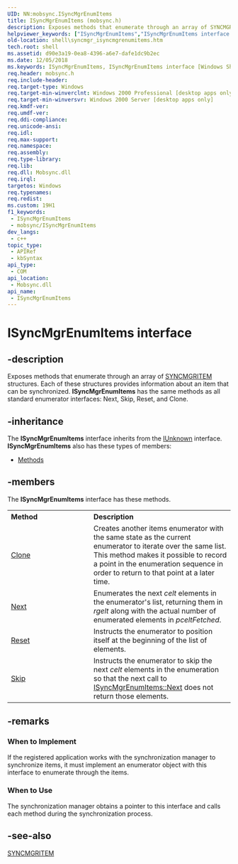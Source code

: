 ```yaml
---
UID: NN:mobsync.ISyncMgrEnumItems
title: ISyncMgrEnumItems (mobsync.h)
description: Exposes methods that enumerate through an array of SYNCMGRITEM structures.
helpviewer_keywords: ["ISyncMgrEnumItems","ISyncMgrEnumItems interface [Windows Shell]","ISyncMgrEnumItems interface [Windows Shell]","described","mobsync/ISyncMgrEnumItems","shell.syncmgr_isyncmgrenumitems","syncmgr.isyncmgrenumitems"]
old-location: shell\syncmgr_isyncmgrenumitems.htm
tech.root: shell
ms.assetid: d90e3a19-0ea8-4396-a6e7-dafe1dc9b2ec
ms.date: 12/05/2018
ms.keywords: ISyncMgrEnumItems, ISyncMgrEnumItems interface [Windows Shell], ISyncMgrEnumItems interface [Windows Shell],described, mobsync/ISyncMgrEnumItems, shell.syncmgr_isyncmgrenumitems, syncmgr.isyncmgrenumitems
req.header: mobsync.h
req.include-header: 
req.target-type: Windows
req.target-min-winverclnt: Windows 2000 Professional [desktop apps only]
req.target-min-winversvr: Windows 2000 Server [desktop apps only]
req.kmdf-ver: 
req.umdf-ver: 
req.ddi-compliance: 
req.unicode-ansi: 
req.idl: 
req.max-support: 
req.namespace: 
req.assembly: 
req.type-library: 
req.lib: 
req.dll: Mobsync.dll
req.irql: 
targetos: Windows
req.typenames: 
req.redist: 
ms.custom: 19H1
f1_keywords:
 - ISyncMgrEnumItems
 - mobsync/ISyncMgrEnumItems
dev_langs:
 - c++
topic_type:
 - APIRef
 - kbSyntax
api_type:
 - COM
api_location:
 - Mobsync.dll
api_name:
 - ISyncMgrEnumItems
---
```


# ISyncMgrEnumItems interface


## -description

Exposes methods that enumerate through an array of <a href="/windows/desktop/api/mobsync/ns-mobsync-syncmgritem">SYNCMGRITEM</a> structures. Each of these structures provides information about an item that can be synchronized. <b>ISyncMgrEnumItems</b> has the same methods as all standard enumerator interfaces: Next, Skip, Reset, and Clone.

## -inheritance

The <b xmlns:loc="http://microsoft.com/wdcml/l10n">ISyncMgrEnumItems</b> interface inherits from the <a href="/windows/desktop/api/unknwn/nn-unknwn-iunknown">IUnknown</a> interface. <b>ISyncMgrEnumItems</b> also has these types of members:
<ul>
<li><a href="https://docs.microsoft.com/">Methods</a></li>
</ul>

## -members

The <b>ISyncMgrEnumItems</b> interface has these methods.
<table class="members" id="memberListMethods">
<tr>
<th align="left" width="37%">Method</th>
<th align="left" width="63%">Description</th>
</tr>
<tr data="declared;">
<td align="left" width="37%">
<a href="/windows/desktop/api/mobsync/nf-mobsync-isyncmgrenumitems-clone">Clone</a>
</td>
<td align="left" width="63%">
Creates another items enumerator with the same state as the current enumerator to iterate over the same list. This method makes it possible to record a point in the enumeration sequence in order to return to that point at a later time.

</td>
</tr>
<tr data="declared;">
<td align="left" width="37%">
<a href="/windows/desktop/api/mobsync/nf-mobsync-isyncmgrenumitems-next">Next</a>
</td>
<td align="left" width="63%">
Enumerates the next <i>celt</i> elements in the enumerator's list, returning them in <i>rgelt</i> along with the actual number of enumerated elements in <i>pceltFetched</i>.

</td>
</tr>
<tr data="declared;">
<td align="left" width="37%">
<a href="/windows/desktop/api/mobsync/nf-mobsync-isyncmgrenumitems-reset">Reset</a>
</td>
<td align="left" width="63%">
Instructs the enumerator to position itself at the beginning of the list of elements.

</td>
</tr>
<tr data="declared;">
<td align="left" width="37%">
<a href="/windows/desktop/api/mobsync/nf-mobsync-isyncmgrenumitems-skip">Skip</a>
</td>
<td align="left" width="63%">
Instructs the enumerator to skip the next <i>celt</i> elements in the enumeration so that the next call to <a href="/windows/desktop/api/mobsync/nf-mobsync-isyncmgrenumitems-next">ISyncMgrEnumItems::Next</a> does not return those elements.

</td>
</tr>
</table>

## -remarks

<h3><a id="When_to_Implement"></a><a id="when_to_implement"></a><a id="WHEN_TO_IMPLEMENT"></a>When to Implement</h3>
If the registered application works with the synchronization manager to synchronize items, it must implement an enumerator object with this interface to enumerate through the items.

<h3><a id="When_to_Use"></a><a id="when_to_use"></a><a id="WHEN_TO_USE"></a>When to Use</h3>
The synchronization manager obtains a pointer to this interface and calls each method during the synchronization process.

## -see-also

<a href="/windows/desktop/api/mobsync/ns-mobsync-syncmgritem">SYNCMGRITEM</a>